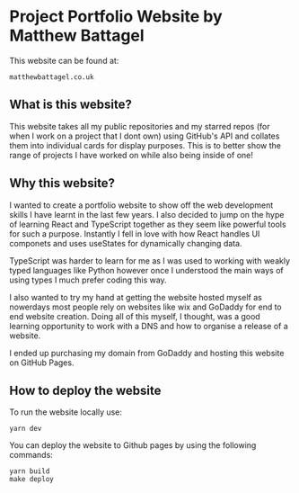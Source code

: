 # Project Portfolio Website by Matthew Battagel

This website can be found at:

```
matthewbattagel.co.uk
```

## What is this website?

This website takes all my public repositories and my starred repos (for when I work on a project that I dont own) using GitHub's API and collates them into individual cards for display purposes. This is to better show the range of projects I have worked on while also being inside of one!

## Why this website?

I wanted to create a portfolio website to show off the web development skills I have learnt in the last few years. I also decided to jump on the hype of learning React and TypeScript together as they seem like powerful tools for such a purpose. Instantly I fell in love with how React handles UI componets and uses useStates for dynamically changing data.

TypeScript was harder to learn for me as I was used to working with weakly typed languages like Python however once I understood the main ways of using types I much prefer coding this way.

I also wanted to try my hand at getting the website hosted myself as nowerdays most people rely on websites like wix and GoDaddy for end to end website creation. Doing all of this myself, I thought, was a good learning opportunity to work with a DNS and how to organise a release of a website.

I ended up purchasing my domain from GoDaddy and hosting this website on GitHub Pages.

## How to deploy the website

To run the website locally use:

```shell
yarn dev
```

You can deploy the website to Github pages by using the following commands:

```shell
yarn build
make deploy
```

